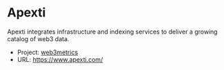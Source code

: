 # Apexti

Apexti integrates infrastructure and indexing services to deliver a growing catalog of web3 data.

- Project: [web3metrics](/tools/dashboards/web3metrics)
- URL: https://www.apexti.com/
